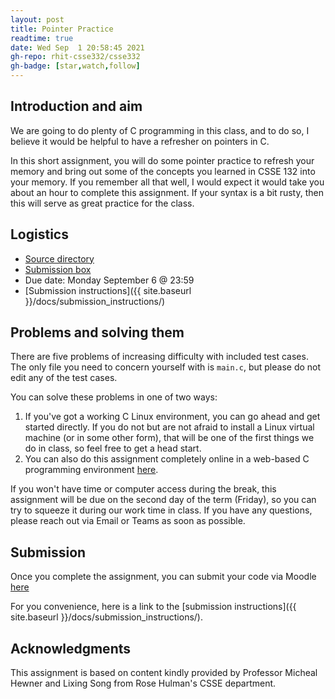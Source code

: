 ```yaml
---
layout: post
title: Pointer Practice
readtime: true
date: Wed Sep  1 20:58:45 2021
gh-repo: rhit-csse332/csse332
gh-badge: [star,watch,follow]
---
```


## Introduction and aim
We are going to do plenty of C programming in this class, and to do so, I
believe it would be helpful to have a refresher on pointers in C. 

In this short assignment, you will do some pointer practice to refresh your
memory and bring out some of the concepts you learned in CSSE 132 into your
memory. If you remember all that well, I would expect it would take you about an
hour to complete this assignment. If your syntax is a bit rusty, then this will
serve as great practice for the class. 

## Logistics
* [Source directory](https://github.com/rhit-csse332/csse332-202130/tree/main/homeworks/00_pointer_practice)
* [Submission box](https://moodle.rose-hulman.edu/mod/assign/view.php?id=2933254&forceview=1)
* Due date: Monday September 6 @ 23:59
* [Submission instructions]({{ site.baseurl }}/docs/submission_instructions/)


## Problems and solving them
There are five problems of increasing difficulty with included test cases. The
only file you need to concern yourself with is `main.c`, but please do not edit
any of the test cases. 

You can solve these problems in one of two ways:
1. If you've got a working C Linux environment, you can go ahead and get started
   directly. If you do not but are not afraid to install a Linux virtual machine
   (or in some other form), that will be one of the first things we do in class,
   so feel free to get a head start. 
2. You can also do this assignment completely online in a web-based C
   programming environment [here](https://repl.it/@RHITcsse/OSPointerPractice).

If you won't have time or computer access during the break, this assignment will
be due on the second day of the term (Friday), so you can try to squeeze it
during our work time in class. If you have any questions, please reach out via
Email or Teams as soon as possible. 

## Submission
Once you complete the assignment, you can submit your code via Moodle
[here](https://moodle.rose-hulman.edu/mod/assign/view.php?id=2933254&forceview=1)

For you convenience, here is a link to the [submission instructions]({{ site.baseurl
}}/docs/submission_instructions/).

## Acknowledgments
This assignment is based on content kindly provided by Professor Micheal Hewner
and Lixing Song from Rose Hulman's CSSE department.

